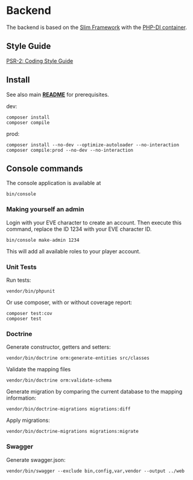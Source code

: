 # Backend

The backend is based on the [Slim Framework](https://www.slimframework.com)
with the [PHP-DI container](http://php-di.org/).

## Style Guide

[PSR-2: Coding Style Guide](https://www.php-fig.org/psr/psr-2/)

## Install

See also main [**README**](../README.md) for prerequisites.

dev:
```
composer install
composer compile
```

prod:
```
composer install --no-dev --optimize-autoloader --no-interaction
composer compile:prod --no-dev --no-interaction
```

## Console commands

The console application is available at

```
bin/console
```

### Making yourself an admin

Login with your EVE character to create an account. Then execute this command,
replace the ID 1234 with your EVE character ID.

```
bin/console make-admin 1234
```

This will add all available roles to your player account.

### Unit Tests

Run tests:
```
vendor/bin/phpunit
```

Or use composer, with or without coverage report:
```
composer test:cov
composer test
```

### Doctrine

Generate constructor, getters and setters:
```
vendor/bin/doctrine orm:generate-entities src/classes
```

Validate the mapping files
```
vendor/bin/doctrine orm:validate-schema
```

Generate migration by comparing the current database to the mapping information:
```
vendor/bin/doctrine-migrations migrations:diff
```

Apply migrations:
```
vendor/bin/doctrine-migrations migrations:migrate
```

### Swagger

Generate swagger.json:
```
vendor/bin/swagger --exclude bin,config,var,vendor --output ../web
```
